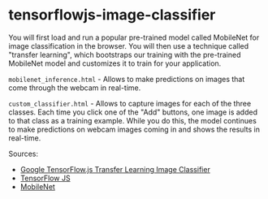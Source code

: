 # tensorflowjs-image-classifier

You will first load and run a popular pre-trained model called MobileNet for
image classification in the browser. You will then use a technique called
"transfer learning", which bootstraps our training with the pre-trained
MobileNet model and customizes it to train for your application.

`mobilenet_inference.html` -
Allows to make predictions on images that come through the webcam in real-time.

`custom_classifier.html` -
Allows to capture images for each of the three classes.  Each time you click one
of the "Add" buttons, one image is added to that class as a training example.
While you do this, the model continues to make predictions on webcam images
coming in and shows the results in real-time.

Sources:

- [Google TensorFlow.js Transfer Learning Image Classifier](https://codelabs.developers.google.com/codelabs/tensorflowjs-teachablemachine-codelab/index.html)
- [TensorFlow JS](https://www.tensorflow.org/js/tutorials)
- [MobileNet](https://github.com/tensorflow/models/blob/master/research/slim/nets/mobilenet_v1.md)

